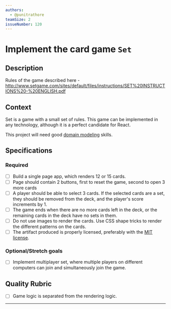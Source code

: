 ```yaml
---
authors:
  - @punitrathore
teamSize: 2
issueNumber: 120
---
```


# Implement the card game `Set`

## Description

Rules of the game described here - http://www.setgame.com/sites/default/files/instructions/SET%20INSTRUCTIONS%20-%20ENGLISH.pdf

## Context

Set is a game with a small set of rules. This game can be implemented in any technology, although it is a perfect candidate for React. 

This project will need good [domain modeling](https://en.wikipedia.org/wiki/Domain_model) skills.

## Specifications

### Required
- [ ] Build a single page app, which renders 12 or 15 cards.
- [ ] Page should contain 2 buttons, first to reset the game, second to open 3 more cards 
- [ ] A player should be able to select 3 cards. If the selected cards are a set, they should be removed from the deck, and the player's score increments by 1.
- [ ] The game ends when there are no more cards left in the deck, or the remaining cards in the deck have no sets in them.
- [ ] Do not use images to render the cards. Use CSS shape tricks to render the different patterns on the cards.
- [ ] The artifact produced is properly licensed, preferably with the [MIT license][mit-license].

### Optional/Stretch goals
- [ ] Implement multiplayer set, where multiple players on different computers can join and simultaneously join the game. 

## Quality Rubric

- [ ] Game logic is separated from the rendering logic.

---






[mit-license]: https://opensource.org/licenses/MIT
